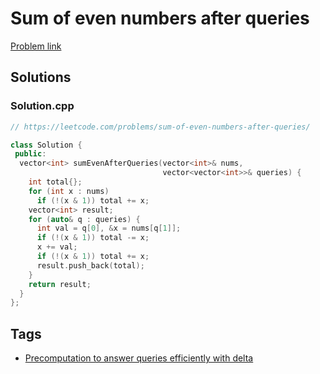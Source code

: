 # Sum of even numbers after queries

[Problem link](https://leetcode.com/problems/sum-of-even-numbers-after-queries/)

## Solutions


### Solution.cpp
```cpp
// https://leetcode.com/problems/sum-of-even-numbers-after-queries/

class Solution {
 public:
  vector<int> sumEvenAfterQueries(vector<int>& nums,
                                  vector<vector<int>>& queries) {
    int total{};
    for (int x : nums)
      if (!(x & 1)) total += x;
    vector<int> result;
    for (auto& q : queries) {
      int val = q[0], &x = nums[q[1]];
      if (!(x & 1)) total -= x;
      x += val;
      if (!(x & 1)) total += x;
      result.push_back(total);
    }
    return result;
  }
};
```
## Tags

* [Precomputation to answer queries efficiently with delta](/README.md#Precomputation_to_answer_queries_efficiently_with_delta)
